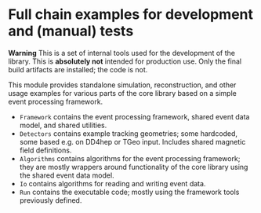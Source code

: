 # Full chain examples for development and (manual) tests

**Warning** This is a set of internal tools used for the development of the
library. This is **absolutely not** intended for production use. Only the final
build artifacts are installed; the code is not.

This module provides standalone simulation, reconstruction, and other usage
examples for various parts of the core library based on a simple event
processing framework.

*   `Framework` contains the event processing framework, shared event data
    model, and shared utilities.
*   `Detectors` contains example tracking geometries; some hardcoded, some
    based e.g. on DD4hep or TGeo input. Includes shared magnetic field
    definitions.
*   `Algorithms` contains algorithms for the event processing framework; they
    are mostly wrappers around functionality of the core library using the
    shared event data model.
*   `Io` contains algorithms for reading and writing event data.
*   `Run` contains the executable code; mostly using the framework tools
    previously defined.
